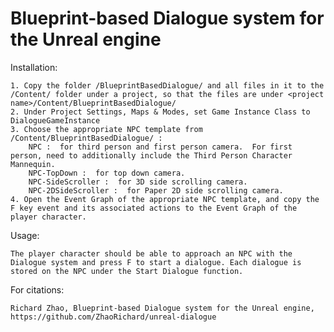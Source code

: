 # Blueprint-based Dialogue system for the Unreal engine

Installation:

	1. Copy the folder /BlueprintBasedDialogue/ and all files in it to the /Content/ folder under a project, so that the files are under <project name>/Content/BlueprintBasedDialogue/
	2. Under Project Settings, Maps & Modes, set Game Instance Class to DialogueGameInstance
	3. Choose the appropriate NPC template from /Content/BlueprintBasedDialogue/ :
		NPC :  for third person and first person camera.  For first person, need to additionally include the Third Person Character Mannequin.
		NPC-TopDown :  for top down camera.
		NPC-SideScroller :  for 3D side scrolling camera.
		NPC-2DSideScroller :  for Paper 2D side scrolling camera.
	4. Open the Event Graph of the appropriate NPC template, and copy the F key event and its associated actions to the Event Graph of the player character.

Usage:
	
	The player character should be able to approach an NPC with the Dialogue system and press F to start a dialogue. Each dialogue is stored on the NPC under the Start Dialogue function.
	

For citations:
	
	Richard Zhao, Blueprint-based Dialogue system for the Unreal engine, https://github.com/ZhaoRichard/unreal-dialogue
